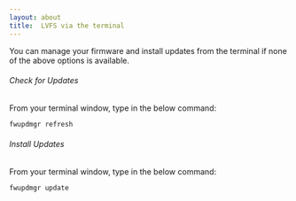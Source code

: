 ```yaml
---
layout: about
title:  LVFS via the terminal
---
```



You can manage your firmware and install updates from the terminal if none of the above options is available.

###### Check for Updates

From your terminal window, type in the below command:

``` bash
fwupdmgr refresh
```

###### Install Updates

From your terminal window, type in the below command:

``` bash
fwupdmgr update
```
